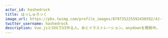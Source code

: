 ```yaml
---
actor_id: hashedrock
title: はっしゅろっく
image_url: https://pbs.twimg.com/profile_images/879735225592430592/4J-fXEZ3_400x400.jpg
twitter_username: hashedrock
description: Vue.jsとSVGでUI作る人。あとイラストレーション。anydownを開発中。
---
```

